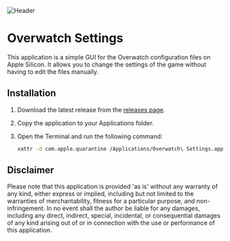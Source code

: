 ![Header](https://repository-images.githubusercontent.com/628560683/a2763ce7-7786-437b-8060-a7f715403a2b)

# Overwatch Settings

This application is a simple GUI for the Overwatch configuration files on Apple Silicon. It allows you to change the settings of the game without having to edit the files manually.

## Installation

1. Download the latest release from the [releases page](https://github.com/Marqasa/overwatch-settings/releases).
2. Copy the application to your Applications folder.
3. Open the Terminal and run the following command:

   ```bash
   xattr -d com.apple.quarantine /Applications/Overwatch\ Settings.app
   ```

## Disclaimer

Please note that this application is provided 'as is' without any warranty of any kind, either express or implied, including but not limited to the warranties of merchantability, fitness for a particular purpose, and non-infringement. In no event shall the author be liable for any damages, including any direct, indirect, special, incidental, or consequential damages of any kind arising out of or in connection with the use or performance of this application.
